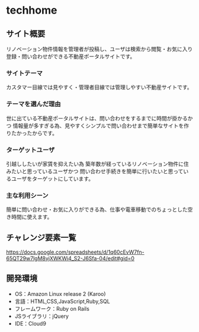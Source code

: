 # techhome

## サイト概要
リノベーション物件情報を管理者が投稿し、ユーザは検索から閲覧・お気に入り登録・問い合わせができる不動産ポータルサイトです。

### サイトテーマ
カスタマー目線では見やすく・管理者目線では管理しやすい不動産サイトです。

### テーマを選んだ理由
世に出ている不動産ポータルサイトは、問い合わせをするまでに時間が掛かるかつ
情報量が多すぎる為、見やすくシンプルで問い合わせまで簡単なサイトを作りたかったからです。

### ターゲットユーザ
引越ししたいが家賃を抑えたい為
築年数が経っているリノベーション物件に住みたいと思っているユーザかつ
問い合わせ手続きを簡単に行いたいと思っているユーザをターゲットにしています。

### 主な利用シーン
簡単に問い合わせ・お気に入りができる為、仕事や電車移動でのちょっとした空き時間に使えます。


## チャレンジ要素一覧
https://docs.google.com/spreadsheets/d/1q60cEvW7fn-65QT29w7lgM8vjXWKWi4_S2-J6Sfa-04/edit#gid=0

## 開発環境
- OS：Amazon Linux release 2 (Karoo)
- 言語：HTML,CSS,JavaScript,Ruby,SQL
- フレームワーク：Ruby on Rails
- JSライブラリ：jQuery
- IDE：Cloud9


